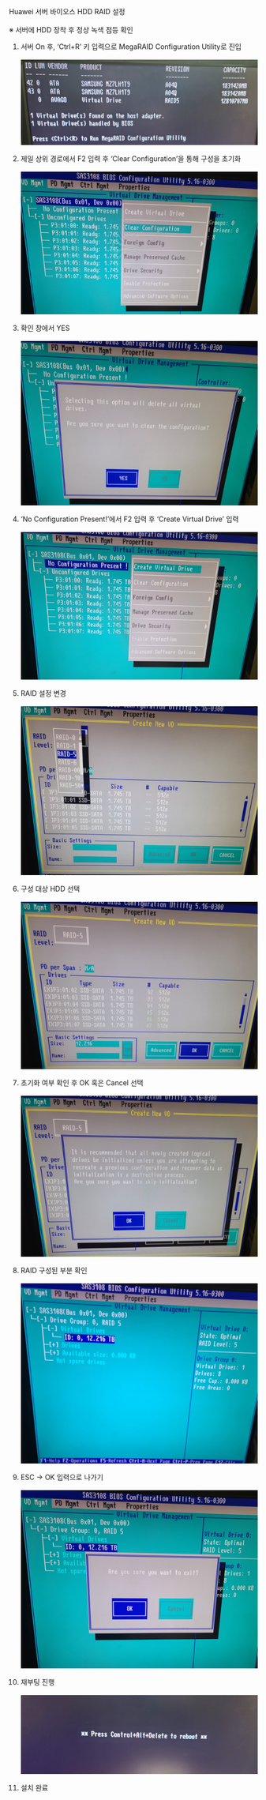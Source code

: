Huawei 서버 바이오스 HDD RAID 설정<br> <br>
※ 서버에 HDD 장착 후 정상 녹색 점등 확인

1. 서버 On 후, ‘Ctrl+R’ 키 입력으로 MegaRAID Configuration Utility로 진입<br> <br>
![h1](https://github.com/QubitSecurity/documentation/blob/main/Physical_Server/RAID_Config/images/h1.png)

2. 제일 상위 경로에서 F2 입력 후 ‘Clear Configuration’을 통해 구성을 초기화<br> <br>
![h2](https://github.com/QubitSecurity/documentation/blob/main/Physical_Server/RAID_Config/images/h2.png)


3. 확인 창에서 YES<br> <br>
![h3](https://github.com/QubitSecurity/documentation/blob/main/Physical_Server/RAID_Config/images/h3.png)

4. ‘No Configuration Present!’에서 F2 입력 후 ‘Create Virtual Drive’ 입력<br> <br>
![h4](https://github.com/QubitSecurity/documentation/blob/main/Physical_Server/RAID_Config/images/h4.png)

5. RAID 설정 변경<br> <br>
![h5](https://github.com/QubitSecurity/documentation/blob/main/Physical_Server/RAID_Config/images/h5.png)

6. 구성 대상 HDD 선택 <br> <br>
![h6](https://github.com/QubitSecurity/documentation/blob/main/Physical_Server/RAID_Config/images/h6.png)

7. 초기화 여부 확인 후 OK 혹은 Cancel 선택<br> <br>
![h7](https://github.com/QubitSecurity/documentation/blob/main/Physical_Server/RAID_Config/images/h7.png)

8. RAID 구성된 부분 확인<br> <br>
![h8](https://github.com/QubitSecurity/documentation/blob/main/Physical_Server/RAID_Config/images/h8.png)

9. ESC -> OK 입력으로 나가기<br> <br>
![h9](https://github.com/QubitSecurity/documentation/blob/main/Physical_Server/RAID_Config/images/h9.png)

10. 재부팅 진행<br> <br>
![h10](https://github.com/QubitSecurity/documentation/blob/main/Physical_Server/RAID_Config/images/h10.png)

11. 설치 완료
